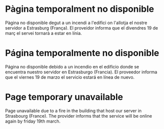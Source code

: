 # Pàgina temporalment no disponible
Pàgina no disponible degut a un incendi a l'edifici on l'allotja el nostre servidor a Estrasburg (França). El proveidor informa que el divendres 19 de març el servei tornarà a estar en línia.
# Página temporalmente no disponible
Página no disponible debido a un incendio en el edificio donde se encuentra nuestro servidor en Estrasburgo (Francia). El proveedor informa que el viernes 19 de marzo el servicio estará en línea de nuevo.
# Page temporary unavailable
Page unavailable due to a fire in the building that host our server in Strasbourg (France). The provider informs that the service will be online again by friday 19th march.
